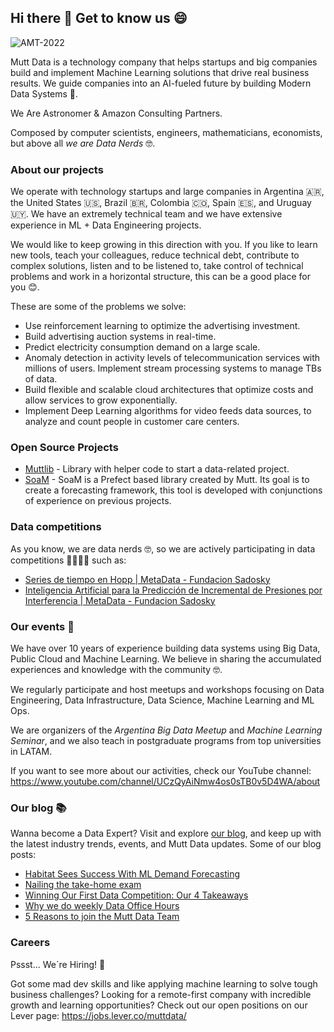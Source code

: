 ## Hi there 👋  Get to know us 😄

![AMT-2022](https://i.ibb.co/GP4Z3SJ/D3-Mutt-Data-BRC-518.jpg)

Mutt Data is a technology company that helps startups and big companies build and implement Machine Learning solutions that drive real business results. We guide companies into an AI-fueled future by building Modern Data Systems 🤖.

We Are Astronomer & Amazon Consulting Partners.

Composed by computer scientists, engineers, mathematicians, economists, but above all *we are Data Nerds* 🤓.

### About our projects
We operate with technology startups and large companies in Argentina 🇦🇷, the United States 🇺🇸, Brazil 🇧🇷, Colombia 🇨🇴, Spain 🇪🇸, and Uruguay 🇺🇾. We have an extremely technical team and we have extensive experience in ML + Data Engineering projects.

We would like to keep growing in this direction with you. If you like to learn new tools, teach your colleagues, reduce technical debt, contribute to complex solutions, listen and to be listened to, take control of technical problems and work in a horizontal structure, this can be a good place for you 😊. 

These are some of the problems we solve:
* Use reinforcement learning to optimize the advertising investment.
* Build advertising auction systems in real-time.
* Predict electricity consumption demand on a large scale.
* Anomaly detection in activity levels of telecommunication services with millions of users. Implement stream processing systems to manage TBs of data.
* Build flexible and scalable cloud architectures that optimize costs and allow services to grow exponentially.
* Implement Deep Learning algorithms for video feeds data sources, to analyze and count people in customer care centers.

### Open Source Projects
* [Muttlib](https://github.com/MuttData/muttlib) - Library with helper code to start a data-related project.
* [SoaM](https://github.com/MuttData/soam) - SoaM is a Prefect based library created by Mutt. Its goal is to create a forecasting framework, this tool is developed with conjunctions of experience on previous projects.

### Data competitions
As you know, we are data nerds 🤓, so we are actively participating in data competitions 👨‍💻👩‍💻 such as:
* [Series de tiempo en Hopp | MetaData - Fundacion Sadosky](https://metadata.fundacionsadosky.org.ar/competition/26/)
* [Inteligencia Artificial para la Predicción de Incremental de Presiones por Interferencia | MetaData - Fundacion Sadosky](https://metadata.fundacionsadosky.org.ar/competition/29/)

### Our events 🍻

We have over 10 years of experience building data systems using Big Data, Public Cloud and Machine Learning. We believe in sharing the accumulated experiences and knowledge with the community 🤓.

We regularly participate and host meetups and workshops focusing on Data Engineering, Data Infrastructure, Data Science, Machine Learning and ML Ops.

We are organizers of the *Argentina Big Data Meetup* and *Machine Learning Seminar*, and we also teach in postgraduate programs from top universities in LATAM.

If you want to see more about our activities, check our YouTube channel: https://www.youtube.com/channel/UCzQyAiNmw4os0sTB0v5D4WA/about

### Our blog 📚

Wanna become a Data Expert? Visit and explore [our blog](https://muttdata.ai/blog/), and keep up with the latest industry trends, events, and Mutt Data updates. Some of our blog posts:
* [Habitat Sees Success With ML Demand Forecasting](https://muttdata.ai/blog/2022/11/01/habitat-case-study.html)
* [Nailing the take-home exam](https://muttdata.ai/blog/2022/08/10/nailing-the-take-home-exam.html)
* [Winning Our First Data Competition: Our 4 Takeaways](https://muttdata.ai/blog/2022/10/05/data_competitions_V2.html)
* [Why we do weekly Data Office Hours](https://muttdata.ai/blog/2022/06/10/DOH.html)
* [5 Reasons to join the Mutt Data Team](https://muttdata.ai/blog/2021/05/26/hiring-process.html)


### Careers 
Pssst... We´re Hiring! 🔎

Got some mad dev skills and like applying machine learning to solve tough business challenges? Looking for a remote-first company with incredible growth and learning opportunities?
Check out our open positions on our Lever page: https://jobs.lever.co/muttdata/

<!--

**Here are some ideas to get you started:**

🙋‍♀️ A short introduction - what is your organization all about?
🌈 Contribution guidelines - how can the community get involved?
👩‍💻 Useful resources - where can the community find your docs? Is there anything else the community should know?
🍿 Fun facts - what does your team eat for breakfast?
🧙 Remember, you can do mighty things with the power of [Markdown](https://docs.github.com/github/writing-on-github/getting-started-with-writing-and-formatting-on-github/basic-writing-and-formatting-syntax)
-->

